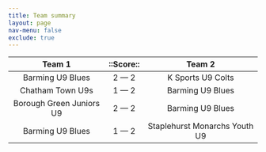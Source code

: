 ```yaml
---
title: Team summary
layout: page
nav-menu: false
exclude: true
---
```




|          Team 1          |  ::Score::  |            Team 2             |
|:------------------------:|:-----------:|:-----------------------------:|
|     Barming U9 Blues     | 2 &mdash; 2 |       K Sports U9 Colts       |
|     Chatham Town U9s     | 1 &mdash; 2 |       Barming U9 Blues        |
| Borough Green Juniors U9 | 2 &mdash; 2 |       Barming U9 Blues        |
|     Barming U9 Blues     | 1 &mdash; 2 | Staplehurst Monarchs Youth U9 |

 <br /><br /><br />